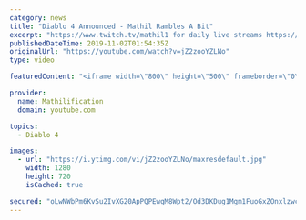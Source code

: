 ```yaml
---
category: news
title: "Diablo 4 Announced - Mathil Rambles A Bit"
excerpt: "https://www.twitch.tv/mathil1 for daily live streams https://twitter.com/MathilExists https://www.instagram.com/mathilexists/ ..."
publishedDateTime: 2019-11-02T01:54:35Z
originalUrl: "https://youtube.com/watch?v=jZ2zooYZLNo"
type: video

featuredContent: "<iframe width=\"800\" height=\"500\" frameborder=\"0\" src=\"https://www.youtube.com/embed/jZ2zooYZLNo\" allow=\"accelerometer; autoplay; encrypted-media; gyroscope; picture-in-picture\" allowfullscreen></iframe>"

provider:
  name: Mathilification
  domain: youtube.com

topics:
  - Diablo 4

images:
  - url: "https://i.ytimg.com/vi/jZ2zooYZLNo/maxresdefault.jpg"
    width: 1280
    height: 720
    isCached: true

secured: "oLwNWbPm6KvSu2IvXG20ApPQPEwqM8Wpt2/Od3DKDug1Mgm1FuoGxZOnxlzwcK2JFbUvz2WKPt3IodXcyuqH7ehWt5ExGBFPUaeJ2s/cjKJ7JDVwe/qdlF/vLzLY/UIc9k9yeBA5SIIuw1Fw/3CxyLjY+npWxg8JJtLcdfNpuuoiLp44PXi9Z0Gs6WIwSy2EsK2DenWYCJy6KufTE1saDcecuPBPiMn9xRpzq1ZlWdL/e27y7rghkmDi86vSW2uZ8ifMiDFKVFa46BEs4Ja3l1LrWA0E6QpjthOxXWggv3+d6mvH7zCMIFAojDL00AnbyHxdNxCKxHy0KdPgnUS48lTOi/oUYttVAGb6U7FB4ILf/47hLccTJUcG5BzKbXV2iMW8GbfuM4RjrreaYaxohoMpsw7Q7l0ozG9uCmdA0tgUb9dfoix3wZ42cK+XybLR;9oGEQsWnx6WbMgPNMuu+yg=="
---
```


